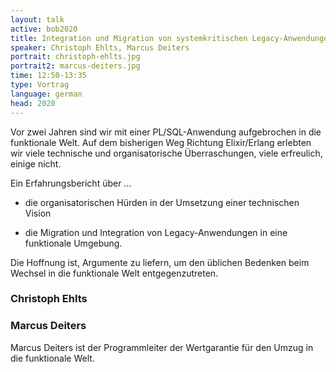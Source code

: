 ```yaml
---
layout: talk
active: bob2020
title: Integration und Migration von systemkritischen Legacy-Anwendungen
speaker: Christoph Ehlts, Marcus Deiters
portrait: christoph-ehlts.jpg
portrait2: marcus-deiters.jpg
time: 12:50-13:35
type: Vortrag
language: german
head: 2020
---
```


Vor zwei Jahren sind wir mit einer PL/SQL-Anwendung aufgebrochen in
die funktionale Welt. Auf dem bisherigen Weg Richtung Elixir/Erlang
erlebten wir viele technische und organisatorische Überraschungen,
viele erfreulich, einige nicht.

Ein Erfahrungsbericht über …

- die organisatorischen Hürden in der Umsetzung einer technischen Vision

- die Migration und Integration von Legacy-Anwendungen in eine funktionale Umgebung.

Die Hoffnung ist, Argumente zu liefern, um den üblichen Bedenken beim
Wechsel in die funktionale Welt entgegenzutreten.

### Christoph Ehlts

### Marcus Deiters

Marcus Deiters ist der Programmleiter der Wertgarantie für den Umzug
in die funktionale Welt.
